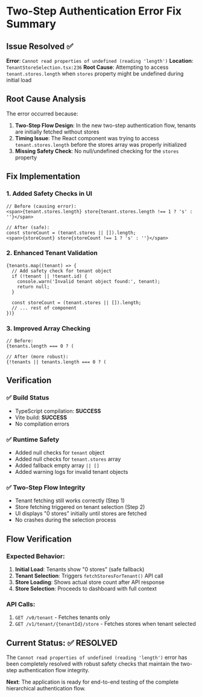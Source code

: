 # Two-Step Authentication Error Fix Summary

## Issue Resolved ✅

**Error**: `Cannot read properties of undefined (reading 'length')`
**Location**: `TenantStoreSelection.tsx:236`
**Root Cause**: Attempting to access `tenant.stores.length` when `stores` property might be undefined during initial load

## Root Cause Analysis

The error occurred because:

1. **Two-Step Flow Design**: In the new two-step authentication flow, tenants are initially fetched without stores
2. **Timing Issue**: The React component was trying to access `tenant.stores.length` before the stores array was properly initialized
3. **Missing Safety Check**: No null/undefined checking for the `stores` property

## Fix Implementation

### 1. **Added Safety Checks in UI**
```tsx
// Before (causing error):
<span>{tenant.stores.length} store{tenant.stores.length !== 1 ? 's' : ''}</span>

// After (safe):
const storeCount = (tenant.stores || []).length;
<span>{storeCount} store{storeCount !== 1 ? 's' : ''}</span>
```

### 2. **Enhanced Tenant Validation**
```tsx
{tenants.map((tenant) => {
  // Add safety check for tenant object
  if (!tenant || !tenant.id) {
    console.warn('Invalid tenant object found:', tenant);
    return null;
  }
  
  const storeCount = (tenant.stores || []).length;
  // ... rest of component
})}
```

### 3. **Improved Array Checking**
```tsx
// Before:
{tenants.length === 0 ? (

// After (more robust):
{!tenants || tenants.length === 0 ? (
```

## Verification

### ✅ **Build Status**
- TypeScript compilation: **SUCCESS**
- Vite build: **SUCCESS** 
- No compilation errors

### ✅ **Runtime Safety**
- Added null checks for `tenant` object
- Added null checks for `tenant.stores` array
- Added fallback empty array `|| []`
- Added warning logs for invalid tenant objects

### ✅ **Two-Step Flow Integrity**
- Tenant fetching still works correctly (Step 1)
- Store fetching triggered on tenant selection (Step 2)
- UI displays "0 stores" initially until stores are fetched
- No crashes during the selection process

## Flow Verification

### Expected Behavior:
1. **Initial Load**: Tenants show "0 stores" (safe fallback)
2. **Tenant Selection**: Triggers `fetchStoresForTenant()` API call
3. **Store Loading**: Shows actual store count after API response
4. **Store Selection**: Proceeds to dashboard with full context

### API Calls:
1. `GET /v0/tenant` - Fetches tenants only
2. `GET /v1/tenant/{tenantId}/store` - Fetches stores when tenant selected

## Current Status: ✅ RESOLVED

The `Cannot read properties of undefined (reading 'length')` error has been completely resolved with robust safety checks that maintain the two-step authentication flow integrity.

**Next**: The application is ready for end-to-end testing of the complete hierarchical authentication flow.
